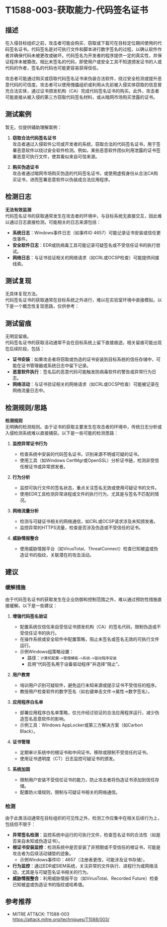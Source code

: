 # T1588-003-获取能力-代码签名证书

## 描述

在入侵目标组织之前，攻击者可能会购买、窃取或下载可在目标定位期间使用的代码签名证书。代码签名是对可执行文件和脚本进行数字签名的过程，以确认软件作者并确保代码未被更改或破坏。代码签名为开发者的程序提供一定的真实性，并保证程序未被篡改。相比未签名的代码，即使用户或安全工具不知道颁发证书的人或代码的作者，签名的代码也可能更容易获得信任。

攻击者可能通过购买或窃取代码签名证书来伪装合法软件，绕过安全检测或提升恶意代码的可信度。攻击者可以使用傀儡组织或利用从先前被入侵实体窃取的信息冒充合法实体，通过证书颁发机构（CA）完成代码签名证书的购买。此外，攻击者可能直接从被入侵的第三方窃取代码签名材料，或从暗网市场购买泄露的证书。

## 测试案例

暂无，仅提供辅助理解案例：

1. **窃取合法代码签名证书**  
   攻击者通过入侵软件公司或开发者的系统，窃取合法的代码签名证书，用于签署恶意软件以绕过安全软件检测。例如，某些恶意软件团伙利用泄露的证书签署恶意可执行文件，使其看似来自可信来源。  

2. **购买伪造证书**  
   攻击者通过暗网市场购买伪造的代码签名证书，或使用虚假身份从合法CA购买证书，进而签署恶意软件以伪装成合法应用程序。

## 检测日志

**无法有效监测**  
代码签名证书的获取通常发生在攻击者的环境中，与目标系统无直接交互，因此难以通过日志直接检测。可能相关的日志来源包括：

- **系统日志**：Windows事件日志（如事件ID 4657）可能记录证书安装或信任更改事件。
- **安全软件日志**：EDR或防病毒工具可能记录可疑签名或不受信任证书的执行尝试。
- **网络日志**：与证书验证相关的网络请求（如CRL或OCSP检查）可能提供间接线索。

## 测试复现

无具体复现方法。  
代码签名证书的获取通常在目标系统之外进行，难以在实验室环境中直接模拟。以下是一个概念性复现思路，仅供参考：

## 测试留痕

无明显留痕。  
代码签名证书的获取活动通常不会在目标系统上留下直接痕迹。相关留痕可能出现在后续阶段，包括：

- **证书安装**：如果攻击者将窃取或伪造的证书安装到目标系统的信任存储中，可能在证书管理器或系统日志中留下记录。
- **恶意软件执行**：签名后的恶意代码可能触发防病毒软件的警告或异常行为日志。
- **网络活动**：与证书验证相关的网络请求（如CRL或OCSP检查）可能被记录在网络流量日志中。

## 检测规则/思路

**检测规则**  
无明确的检测规则。由于证书的获取主要发生在攻击者的环境中，传统日志分析或入侵检测系统难以直接捕获。以下是一些可能的检测思路：

1. **监控异常证书行为**  
   - 检查系统中安装的代码签名证书，识别来源不明或可疑的证书。  
   - 使用工具（如Windows CertMgr或OpenSSL）分析证书链，检测非受信任根证书或异常颁发者。  

2. **行为分析**  
   - 监控可执行文件的签名状态，重点关注签名无效或使用可疑证书的文件。  
   - 使用EDR工具检测异常进程或文件的执行行为，尤其是与签名不匹配的情况。  

3. **网络流量分析**  
   - 检测与可疑证书相关的网络通信，如CRL或OCSP请求涉及未知颁发者。  
   - 监控异常的HTTPS流量，检查是否涉及伪造或不受信任的证书。  

4. **威胁情报整合**  
   - 使用威胁情报平台（如VirusTotal、ThreatConnect）检查已知被盗或伪造证书的指纹，关联潜在的攻击活动。

## 建议

### 缓解措施

由于代码签名证书的获取发生在企业防御和控制范围之外，难以通过预防性措施直接缓解。以下是一些建议：

1. **增强代码签名验证**  
   - 配置系统仅信任来自受信证书颁发机构（CA）的签名代码，限制伪造或不受信任证书的执行。  
   - 在操作系统或安全软件中配置策略，阻止未签名或签名无效的可执行文件运行。  
   - 示例Windows组策略设置：
     - 路径：`计算机配置->管理模板->系统->驱动程序安装`
     - 启用“代码签名用于设备驱动程序”并选择“阻止”。

2. **用户教育**  
   - 培训用户识别可疑软件，避免运行未知来源或提示证书不受信任的程序。  
   - 教授用户检查软件的数字签名（如右键单击文件->属性->数字签名）。

3. **应用程序白名单**  
   - 部署应用程序白名单策略，仅允许经过验证的合法应用程序运行，减少伪造签名恶意软件的影响。  
   - 示例工具：Windows AppLocker或第三方解决方案（如Carbon Black）。

4. **证书管理**  
   - 定期审计系统中的根证书和中间证书，移除或限制不受信任的证书。  
   - 使用证书透明度（CT）日志监控可疑证书的颁发。  

5. **系统加固**  
   - 限制用户安装不受信任证书的能力，防止攻击者将伪造证书添加到信任存储。  
   - 配置防火墙规则，限制与可疑证书相关的网络通信。

### 检测

由于此类活动通常在目标组织的可见性之外，检测工作应集中在相关后续行为上，包括但不限于：  
- **异常签名检测**：监控系统中运行的可执行文件，检查签名证书的合法性（如是否来自未知或伪造证书）。  
- **根证书安装监控**：检测系统中是否安装了非预期或不受信任的根证书，可能是攻击者为后续活动铺垫的迹象。  
  - 示例Windows事件ID：4657（注册表更改，可能涉及证书存储）。  
- **行为监控**：通过EDR或SIEM系统，关注异常的文件执行、进程行为或网络活动，尤其是与可疑签名证书相关的行为。  
- **威胁情报整合**：利用威胁情报平台（如VirusTotal、Recorded Future）检查已知被盗或伪造证书的指纹或哈希值。

## 参考推荐

- MITRE ATT&CK: T1588-003  
  <https://attack.mitre.org/techniques/T1588/003/>